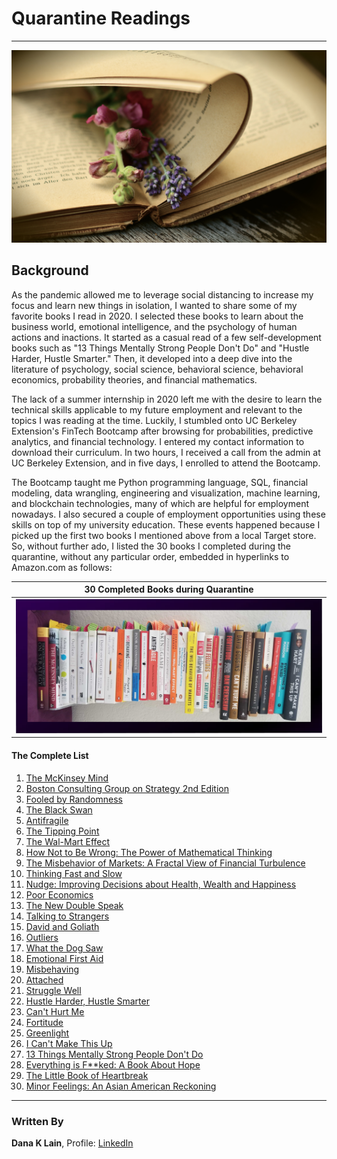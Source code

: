 # Quarantine Readings
---

<img src="Images/logo.jpg"/>

## Background

As the pandemic allowed me to leverage social distancing to increase my focus and learn new things in isolation, I wanted to share some of my favorite books I read in 2020. I selected these books to learn about the business world, emotional intelligence, and the psychology of human actions and inactions. It started as a casual read of a few self-development books such as "13 Things Mentally Strong People Don't Do" and "Hustle Harder, Hustle Smarter." Then, it developed into a deep dive into the literature of psychology, social science, behavioral science, behavioral economics, probability theories, and financial mathematics.

The lack of a summer internship in 2020 left me with the desire to learn the technical skills applicable to my future employment and relevant to the topics I was reading at the time. Luckily, I stumbled onto UC Berkeley Extension's FinTech Bootcamp after browsing for probabilities, predictive analytics, and financial technology. I entered my contact information to download their curriculum. In two hours, I received a call from the admin at UC Berkeley Extension, and in five days, I enrolled to attend the Bootcamp. 

The Bootcamp taught me Python programming language, SQL, financial modeling, data wrangling, engineering and visualization, machine learning, and blockchain technologies, many of which are helpful for employment nowadays. I also secured a couple of employment opportunities using these skills on top of my university education. These events happened because I picked up the first two books I mentioned above from a local Target store. So, without further ado, I listed the 30 books I completed during the quarantine, without any particular order, embedded in hyperlinks to Amazon.com as follows:

| 30 Completed Books during Quarantine |
| ------------------------------------ |
| <img src="Images/books.png" width=800 /> |

#### The Complete List

1. [The McKinsey Mind](https://www.amazon.com/McKinsey-Mind-Understanding-Implementing-Problem-Solving/dp/0071374299/ref=sr_1_2?dchild=1&keywords=The+Mckinsey+mind&qid=1614673537&sr=8-2)
2. [Boston Consulting Group on Strategy 2nd Edition](https://www.amazon.com/Boston-Consulting-Group-Strategy-Perspectives/dp/0471757225/ref=tmm_hrd_swatch_0?_encoding=UTF8&qid=1614673577&sr=8-5)
3. [Fooled by Randomness](https://www.amazon.com/Fooled-Randomness-Hidden-Markets-Incerto/dp/1400067936/ref=tmm_hrd_swatch_0?_encoding=UTF8&qid=1614673608&sr=8-1)
4. [The Black Swan](https://www.amazon.com/Black-Swan-Improbable-Robustness-Fragility/dp/081297381X/ref=sr_1_1?dchild=1&keywords=The+Black+Swan&qid=1614673651&sr=8-1)
5. [Antifragile](https://www.amazon.com/Antifragile-Things-That-Disorder-Incerto/dp/0812979680/ref=sr_1_1?crid=KYP297IBL8P2&dchild=1&keywords=antifragile&qid=1614673680&sprefix=Anti%2Caps%2C255&sr=8-1)
6. [The Tipping Point](https://www.amazon.com/Tipping-Point-Little-Things-Difference/dp/0316316962/ref=tmm_hrd_swatch_0?_encoding=UTF8&qid=1614673783&sr=8-1)
7. [The Wal-Mart Effect](https://www.amazon.com/Wal-Mart-Effect-Powerful-Works-Transforming/dp/0143038788/ref=sr_1_1?crid=D34K0JLC298R&dchild=1&keywords=the+wal-mart+effect&qid=1614673833&sprefix=The+wal-mart+efect%2Caps%2C229&sr=8-1)
8. [How Not to Be Wrong: The Power of Mathematical Thinking](https://www.amazon.com/How-Not-Be-Wrong-Mathematical/dp/1594205221/ref=tmm_hrd_swatch_0?_encoding=UTF8&qid=1614673880&sr=8-1)
9. [The Misbehavior of Markets: A Fractal View of Financial Turbulence](https://www.amazon.com/The-Misbehavior-of-Markets-audiobook/dp/B07PCSM62Z/ref=sr_1_1?crid=GILI4YZAJI9G&dchild=1&keywords=misbehavior+of+markets&qid=1614673941&sprefix=misbehavior+of+ma%2Caps%2C233&sr=8-1)
10. [Thinking Fast and Slow](https://www.amazon.com/Thinking-Fast-Slow-Daniel-Kahneman/dp/0374275637/ref=tmm_hrd_swatch_0?_encoding=UTF8&qid=1614674003&sr=1-2)
11. [Nudge: Improving Decisions about Health, Wealth and Happiness](https://www.amazon.com/Nudge-Improving-Decisions-Health-Happiness/dp/014311526X/ref=sr_1_3?crid=2SMNMZXMGBDZN&dchild=1&keywords=nudge+improving+decisions+about+health%2C+wealth%2C+and+happiness&qid=1614674070&s=books&sprefix=Nudge%2Cstripbooks%2C225&sr=1-3)
12. [Poor Economics](https://www.amazon.com/Poor-Economics-Radical-Rethinking-Poverty/dp/1610390938/ref=sr_1_1?crid=1V58MF7VN2TO0&dchild=1&keywords=poor+economics&qid=1614673185&sprefix=poor+econo%2Caps%2C275&sr=8-1)
13. [The New Double Speak](https://www.amazon.com/New-Doublespeak-Anyones-Saying-Anymore/dp/0060171340/ref=sr_1_1?dchild=1&keywords=The+new+double+speak&qid=1614674335&s=books&sr=1-1)
14. [Talking to Strangers](https://www.amazon.com/Talking-Strangers-Should-about-People/dp/0316478520/ref=tmm_hrd_swatch_0?_encoding=UTF8&qid=1614674126&sr=1-2)
15. [David and Goliath](https://www.amazon.com/David-Goliath-Underdogs-Misfits-Battling/dp/0316204366/ref=tmm_hrd_swatch_0?_encoding=UTF8&qid=1614674157&sr=1-1)
16. [Outliers](https://www.amazon.com/Outliers-Story-Success-Malcolm-Gladwell/dp/0316017922/ref=tmm_hrd_swatch_0?_encoding=UTF8&qid=1614674183&sr=1-1)
17. [What the Dog Saw](https://www.amazon.com/What-Dog-Saw-Other-Adventures/dp/0316075841/ref=tmm_hrd_swatch_0?_encoding=UTF8&qid=1614674207&sr=1-1)
18. [Emotional First Aid](https://www.amazon.com/Emotional-First-Aid-Rejection-Everyday/dp/0142181072/ref=sr_1_1?crid=1J2IQV0PXQZFQ&dchild=1&keywords=emotional+first+aid&qid=1614674098&s=books&sprefix=Emotional+first+aid%2Cstripbooks%2C226&sr=1-1)
19. [Misbehaving](https://www.amazon.com/Misbehaving-Behavioral-Economics-Richard-Thaler/dp/0393080943/ref=tmm_hrd_swatch_0?_encoding=UTF8&qid=1614674484&sr=8-1)
20. [Attached](https://www.amazon.com/Attached-Science-Adult-Attachment-YouFind/dp/1585429139/ref=sr_1_1?dchild=1&keywords=Attached&qid=1614674422&sr=8-1)
21. [Struggle Well](https://www.amazon.com/Struggle-Well-Thriving-Aftermath-Trauma/dp/1544510373/ref=sr_1_1?crid=3SFIB30RBE29J&dchild=1&keywords=struggle+well&qid=1614674449&sprefix=Struggle+well%2Caps%2C223&sr=8-1)
22. [Hustle Harder, Hustle Smarter](https://www.amazon.com/Hustle-Harder-Smarter-Curtis-Jackson/dp/006295380X/ref=tmm_hrd_swatch_0?_encoding=UTF8&qid=1627498887&sr=8-3)
23. [Can't Hurt Me](https://www.amazon.com/Cant-Hurt-Me-Master-Clean/dp/1544507852/ref=sr_1_1?crid=1C6Q3N5E7NC9P&dchild=1&keywords=can%27t+hurt+me&qid=1614674605&sprefix=Can%27t+Hurt+me%2Caps%2C250&sr=8-1)
24. [Fortitude](https://www.amazon.com/Fortitude-American-Resilience-Era-Outrage/dp/B085LQ43LJ/ref=sr_1_1?crid=3HIAERS5F6H5Y&dchild=1&keywords=fortitude+dan+crenshaw&qid=1614674627&sprefix=fortitude%2Caps%2C236&sr=8-1)
25. [Greenlight](https://www.amazon.com/Greenlights-Matthew-McConaughey/dp/0593139135/ref=tmm_hrd_swatch_0?_encoding=UTF8&qid=1614674652&sr=1-1)
26. [I Can't Make This Up](https://www.amazon.com/Cant-Make-This-Up-Lessons/dp/1501155563/ref=tmm_hrd_swatch_0?_encoding=UTF8&qid=1627498627&sr=8-2)
27. [13 Things Mentally Strong People Don't Do](https://www.amazon.com/Things-Mentally-Strong-People-Dont/dp/0062358294/ref=tmm_hrd_swatch_0?_encoding=UTF8&qid=1627498587&sr=8-2)
28. [Everything is F**ked: A Book About Hope](https://www.amazon.com/Untitled-Mark-Manson/dp/0062888439/ref=sr_1_1?dchild=1&keywords=everything+is+fucked&qid=1627498497&sr=8-1)
29. [The Little Book of Heartbreak](https://www.amazon.com/Little-Book-Heartbreak-Wrong-Through/dp/0452298326/ref=sr_1_1?dchild=1&keywords=A+Little+book+of+heartbreak&qid=1614674382&sr=8-1)
30. [Minor Feelings: An Asian American Reckoning](https://www.amazon.com/Minor-Feelings-Asian-American-Reckoning/dp/1984820389/ref=sr_1_1?crid=11ETURKHJ2TGI&dchild=1&keywords=minor+feelings+cathy+park+hong&qid=1627498782&sprefix=Minor+Feelings%2Caps%2C277&sr=8-1)

---
### Written By

__Dana K Lain__, Profile: [LinkedIn](https://linkedin.com/in/dana-kyine-lain)